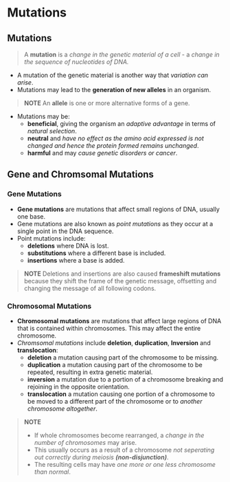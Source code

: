# Mutations
## Mutations
> A **mutation** is a *change in the genetic material of a cell* - a *change in the sequence of nucleotides of DNA.*
- A mutation of the genetic material is another way that *variation can arise*.
- Mutations may lead to the **generation of new alleles** in an organism.

> **NOTE** An **allele** is one or more alternative forms of a gene.
- Mutations may be:
	- **beneficial**, giving the organism an *adaptive advantage* in terms of *natural selection*.
	- **neutral** and *have no effect as the amino acid expressed is not changed and hence the protein formed remains unchanged*.
	- **harmful** and may *cause genetic disorders or cancer*.

## Gene and Chromsomal Mutations
### Gene Mutations
- **Gene mutations** are mutations that affect small regions of DNA, usually one base.
- Gene mutations are also known as *point mutations* as they occur at a single point in the DNA sequence.
- Point mutations include:
	- **deletions** where DNA is lost.
	- **substitutions** where a different base is included.
	- **insertions** where a base is added.

> **NOTE** Deletions and insertions are also caused **frameshift mutations** because they shift the frame of the genetic message, offsetting and changing the message of all following codons.

### Chromosomal Mutations
- **Chromosomal mutations** are mutations that affect large regions of DNA that is  contained within chromosomes. This may affect the entire chromosome.
- *Chromsomal mutations* include **deletion**, **duplication**, **Inversion** and **translocation**:
	- **deletion** a mutation causing part of the chromosome to be missing.
	- **duplication** a mutation causing part of the chromosome to be repeated, resulting in extra genetic material.
	- **inversion** a mutation due to a portion of a chromosome breaking and rejoining in the opposite orientation.
	- **translocation** a mutation causing one portion of a chromosome to be moved to a different part of the chromosome or to *another chromosome altogether*.

> **NOTE**
> - If whole chromosomes become rearranged, a *change in the number of chromosomes* may arise.
> - This usually occurs as a result of a chromosome *not seperating out correctly during meiosis __(non-disjunction)__*.
> - The resulting cells may have *one more or one less chromosome than normal*.